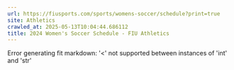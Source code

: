 ```yaml
---
url: https://fiusports.com/sports/womens-soccer/schedule?print=true
site: Athletics
crawled_at: 2025-05-13T10:04:44.686112
title: 2024 Women's Soccer Schedule - FIU Athletics
---
```


Error generating fit markdown: '<' not supported between instances of 'int' and 'str'